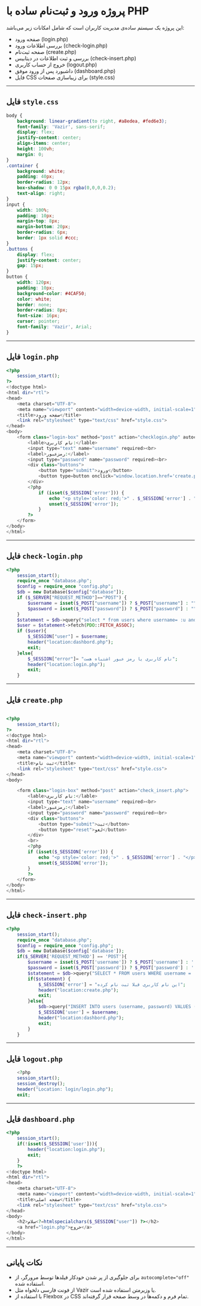 
# پروژه ورود و ثبت‌نام ساده با PHP

این پروژه یک سیستم ساده‌ی مدیریت کاربران است که شامل امکانات زیر می‌باشد:

- صفحه ورود (login.php)
- بررسی اطلاعات ورود (check-login.php)
- صفحه ثبت‌نام (create.php)
- بررسی و ثبت اطلاعات در دیتابیس (check-insert.php)
- خروج از حساب کاربری (logout.php)
- داشبورد پس از ورود موفق (dashboard.php)
- فایل CSS برای زیباسازی صفحات (style.css)

---

## فایل `style.css`

```css
body {
    background: linear-gradient(to right, #a8edea, #fed6e3);
    font-family: 'Vazir', sans-serif;
    display: flex;
    justify-content: center;
    align-items: center;
    height: 100vh;
    margin: 0;
}
.container {
    background: white;
    padding: 40px;
    border-radius: 12px;
    box-shadow: 0 0 15px rgba(0,0,0,0.2);
    text-align: right;
}
input {
    width: 100%;
    padding: 10px;
    margin-top: 8px;
    margin-bottom: 20px;
    border-radius: 6px;
    border: 1px solid #ccc;
}
.buttons {
    display: flex;
    justify-content: center;
    gap: 15px;
}
button {
    width: 120px;
    padding: 10px;
    background-color: #4CAF50;
    color: white;
    border: none;
    border-radius: 8px;
    font-size: 16px;
    cursor: pointer;
    font-family: 'Vazir', Arial;
}
```

---

## فایل `login.php`

```php
<?php
    session_start();
?>
<!doctype html>
<html dir="rtl">
<head>
    <meta charset="UTF-8">
    <meta name="viewport" content="width=device-width, initial-scale=1">
    <title>صفحه ورود</title>
    <link rel="stylesheet" type="text/css" href="style.css">
</head>
<body>
    <form class="login-box" method="post" action="checklogin.php" autocomplete="off">
        <lable>نام کاربری:</lable>
        <input type="text" name="username" required><br>
        <label>رمزعبور:</label>
        <input type="password" name="password" required><br>
        <div class="buttons">
            <button type="submit">ورود</button>
            <button type=button onclick="window.location.href='create.php'">ثبت نام</button>
        </div>
        <?php
            if (isset($_SESSION['error'])) {
                echo "<p style='color: red;'>" . $_SESSION['error'] . "</p>";
                unset($_SESSION['error']);
            }
        ?>
    </form>
</body>
</html>

```

---

## فایل `check-login.php`

```php
<?php
    session_start();
    require_once "database.php";
    $config = require_once "config.php";
    $db = new Database($config["database"]);
    if ($_SERVER["REQUEST_METHOD"]=="POST") {
        $username = isset($_POST["username"]) ? $_POST["username"] : "";
        $password = isset($_POST["password"]) ? $_POST["password"] : "";
    }
    $statement = $db->query("select * from users where username= :u and  password= :p",["u"=>$username,"p"=>$password]);
    $user = $statement->fetch(PDO::FETCH_ASSOC);
    if ($user){
        $_SESSION["user"] = $username;
        header("location:dashbord.php");
        exit;
    }else{
        $_SESSION["error"]= "نام کاربری یا رمز عبور اشتباه هست";
        header("location:login.php");
        exit;
    }

```

---

## فایل `create.php`

```php

<?php
    session_start();
?>
<!doctype html>
<html dir="rtl">
<head>
    <meta charset="UTF-8">
    <meta name="viewport" content="width=device-width, initial-scale=1">
    <title>ثبت نام</title>
    <link rel="stylesheet" type="text/css" href="style.css">
</head>
<body>

    <form class="login-box" method="post" action="check_insert.php">
        <lable>نام کاربری:</lable>
        <input type="text" name="username" required><br>
        <label>رمزعبور:</label>
        <input type="password" name="password" required><br>
        <div class="buttons">
            <button type="submit">ثبت</button>
            <button type="reset">لغو</button>
        </div>
        <br>
        <?php
        if (isset($_SESSION['error'])) {
            echo "<p style='color: red;'>" . $_SESSION['error'] . "</p>";
            unset($_SESSION['error']);
        }
        ?>
    </form>
</body>
</html>

```

---

## فایل `check-insert.php`

```php
<?php
    session_start();
    require_once "database.php";
    $config = require_once "config.php";
    $db = new Database($config['database']);
    if($_SERVER['REQUEST_METHOD'] == 'POST'){
        $username = isset($_POST['username']) ? $_POST['username'] : '';
        $password = isset($_POST['password']) ? $_POST['password'] : '';
        $statement = $db->query("SELECT * FROM users WHERE username = :u", [':u' => $username])->fetch(pdo::FETCH_ASSOC);
        if($statement) {
            $_SESSION['error'] = "این نام کاربری قبلا ثبت نام کرده";
            header("location:create.php");
            exit;
        }else{
            $db->query("INSERT INTO users (username, password) VALUES (:u, :p)", [':u' => $username, ':p' => $password]);
            $_SESSION['user'] = $username;
            header("location:dashbord.php");
            exit;
        }
    }


```

---

## فایل `logout.php`

```php
    <?php
    session_start();
    session_destroy();
    header("Location: login/login.php");
    exit;
```

---

## فایل `dashboard.php`

```php
<?php
    session_start();
    if(!isset($_SESSION['user'])){
        header("location:login.php");
        exit;
    }
    ?>
<!doctype html>
<html dir="rtl">
<head>
    <meta charset="UTF-8">
    <meta name="viewport" content="width=device-width, initial-scale=1">
    <title>صفحه اصلی</title>
    <link rel="stylesheet" type="text/css" href="style.css">
</head>
<body>
    <h2>سلام<?=htmlspecialchars($_SESSION["user"]) ?></h2>
    <a href="login.php">خروج</a>
</body>
</html>


```

---

## نکات پایانی

- برای جلوگیری از پر شدن خودکار فیلدها توسط مرورگر، از `autocomplete="off"` استفاده شده.
- از فونت فارسی دلخواه مثل Vazir یا وزیرمتن استفاده شده است.
- با استفاده از Flexbox در CSS تمام فرم و دکمه‌ها در وسط صفحه قرار گرفته‌اند.
